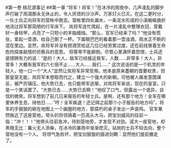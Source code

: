 #第一卷 桃花源事记
##第一章
“将军！将军！”在冰冷的雨夜中，几声凌乱的脚步声打破了雨滴那永无休止的，令人厌烦的沙沙声。万家灯火已灭。在这二更时分，一队士兵正向将军的营帐中跑去。营帐里四处漏水，一条泥水形成的小溪蜿蜒曲折地流过将军那简陋的行军床下。
岚将军连忙爬起，在一片凌乱中整理衣冠，穿戴好一身轻甲，点亮了一只短小的羊脂蜡烛。“那么，官军已经来了吗？”他没有慌张，拿起一壶酒，给自己倒了一杯。下属眼巴巴的看着那一壶浊酒，雨水正不断的混在里边。显然，岚将军并没有把酒赏给这几位已经劳累过度，还在前线冒着生命危险探查敌情的侦察兵的意思。
但尊卑不能颠倒。尽管心里满怀着怨恨，士兵还是铿锵有力的说：“是的！大人，敌军已经接近我军，人数……非常多！大人，非常多！大概有我军的六七倍不止……大人……我们……”
这次说话的是一个机灵的年轻人，他一口一个“大人”显然让岚将军非常受用。他本是原来墨朝的首要权贵，但那皇室无能，岚将军本想取而代之，建立一个强大的新朝。可他被人揭发意图谋反，被严厉镇压。他大势已去，也只能带军逃窜。对岚将军来说，现在的皇室，只是一个笑话罢了。“大势已去……大势已去啊！”他叹了口气，但露出一个诡异，自信的微笑。将军想到了前几日来报告的年轻士兵。是啊，还有那个地方！全军在哪里休养生息，待他日……“哼！全军疾退！还记得之前那个小子报告的地方吗”，将军的手狠狠的砸在地图上一个画圈的地方，那腐朽的桌子发出一声哀鸣。
官军果然挨近了这座营地，带头的将领骑着一匹高头大马，把宝剑威风的往前一指：“冲！！！”他带头往前急冲，待到营地旁，才发现不对劲。诺大一座营地，却黑暗无比：篝火无人添柴，在冰冷的暴雨中渐渐熄灭。站岗的士兵不知去向，整个营地没有一个人。
将领气急败坏，把宝剑狠狠的插进剑鞘：显然他们提前撤走了。
